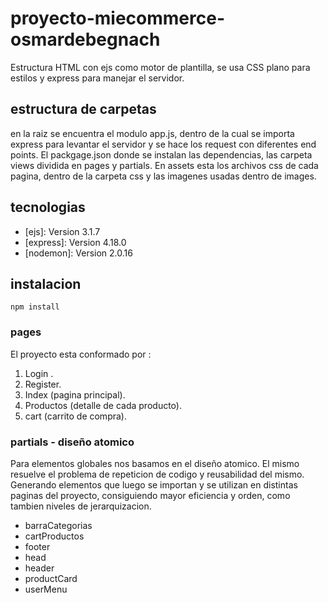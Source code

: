 # proyecto-miecommerce-osmardebegnach

Estructura HTML con ejs como motor de plantilla, se usa CSS plano para estilos y express para manejar el servidor.

## estructura de carpetas

en la raiz se encuentra el modulo app.js, dentro de la cual se importa express para levantar el servidor y se hace los request con diferentes end points. El packgage.json donde se instalan las dependencias, las carpeta views dividida en pages y partials. En assets esta los archivos css de cada pagina, dentro de la carpeta css y las imagenes usadas dentro de images.

## tecnologias
 *  [ejs]: Version 3.1.7
 *  [express]: Version 4.18.0
 *  [nodemon]: Version 2.0.16

## instalacion 
    npm install 

### pages

El proyecto esta conformado por :

1. Login .
2. Register.
3. Index (pagina principal).
4. Productos (detalle de cada producto). 
5. cart (carrito de compra). 

### partials - diseño atomico

Para elementos globales nos basamos en el diseño atomico. El mismo resuelve el problema de repeticion de codigo y reusabilidad del mismo. Generando elementos que luego se importan y se utilizan en distintas paginas del proyecto, consiguiendo mayor eficiencia y orden, como tambien niveles de jerarquizacion.

* barraCategorias
* cartProductos
* footer
* head
* header
* productCard
* userMenu

